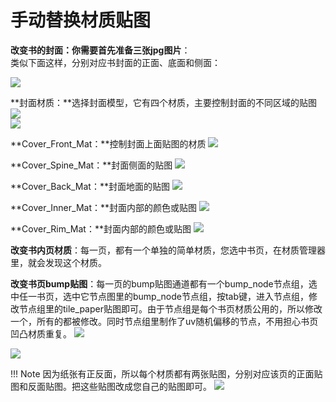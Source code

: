 # 手动替换材质贴图

**改变书的封面：你需要首先准备三张jpg图片**：  
类似下面这样，分别对应书封面的正面、底面和侧面：

![](image/threeimage.png "")	

**封面材质：**选择封面模型，它有四个材质，主要控制封面的不同区域的贴图
![](image/selectcover.png "")	
![](image/matpanel.png "")

**Cover_Front_Mat：**控制封面上面贴图的材质
![](image/Cover_Front_Mat.jpg "")

**Cover_Spine_Mat：**封面侧面的贴图 
![](image/Cover_Spine_Mat.jpg "")


 **Cover_Back_Mat：**封面地面的贴图 
![](image/Cover_Back_Mat.jpg "")


 **Cover_Inner_Mat：**封面内部的颜色或贴图
 ![](image/Cover_Inner_Mat.jpg "")

 **Cover_Rim_Mat：**封面内部的颜色或贴图
 ![](image/Cover_Rim_Mat.jpg "")

**改变书内页材质**：每一页，都有一个单独的简单材质，您选中书页，在材质管理器里，就会发现这个材质。

**改变书页bump贴图**：每一页的bump贴图通道都有一个bump_node节点组，选中任一书页，选中它节点图里的bump_node节点组，按tab键，进入节点组，修改节点组里的tile_paper贴图即可。由于节点组是每个书页材质公用的，所以修改一个，所有的都被修改。同时节点组里制作了uv随机偏移的节点，不用担心书页凹凸材质重复。
 ![](image/bumpnode.jpg "")
 
 ![](image/bumpnodegroup.jpg "")

!!! Note
	因为纸张有正反面，所以每个材质都有两张贴图，分别对应该页的正面贴图和反面贴图。把这些贴图改成您自己的贴图即可。
	 ![](image/shadernodes.jpg "")



